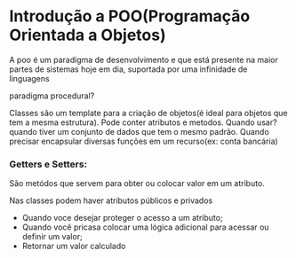# Introdução a POO(Programação Orientada a Objetos)

A poo é um paradigma de desenvolvimento e que está presente na maior partes de sistemas hoje em dia, suportada por uma infinidade de linguagens

paradigma procedural?

Classes são um template para a criação de objetos(é ideal para objetos que tem a mesma estrutura). Pode conter atributos e metodos.
Quando usar? quando tiver um conjunto de dados que tem o mesmo padrão. Quando precisar encapsular diversas funções em um recurso(ex: conta bancária)

### Getters e Setters:

São metódos que servem para obter ou colocar valor em um atributo.

Nas classes podem haver atributos públicos e privados

- Quando voce desejar proteger o acesso a um atributo;
- Quando você pricasa colocar uma lógica adicional para acessar ou definir um valor;
- Retornar um valor calculado
